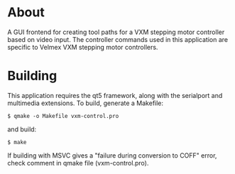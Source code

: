 # About
A GUI frontend for creating tool paths for a VXM stepping motor controller
based on video input. The controller commands used in this application are
specific to Velmex VXM stepping motor controllers.

# Building
This application requires the qt5 framework, along with the serialport and
multimedia extensions. To build, generate a Makefile:

    $ qmake -o Makefile vxm-control.pro

and build:

    $ make

If building with MSVC gives a "failure during conversion to COFF" error, check
comment in qmake file (vxm-control.pro).

